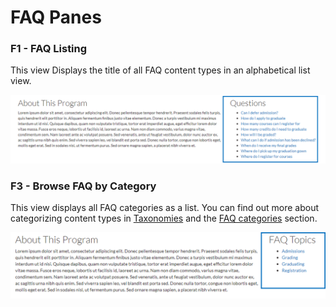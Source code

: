 # FAQ Panes

### F1 - FAQ Listing

This view Displays the title of all FAQ content types in an alphabetical list view.

![View F1 - FAQ Listing](../.gitbook/assets/f1-faq.PNG)

### F3 - Browse FAQ by Category

This view displays all FAQ categories as a list. You can find out more about categorizing content types in [Taxonomies](../basicbeginner/taxonomies.md#working-with-taxonomies) and the [FAQ categories](../ugcontenttypes/howto-faq.md#faq-categories) section.

![View F3 - Browse FAQ by Category](../.gitbook/assets/f3-browse.PNG)

